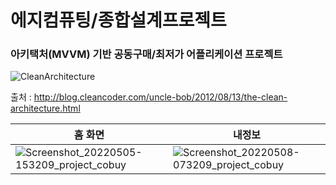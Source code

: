 # 에지컴퓨팅/종합설계프로젝트
### 아키택처(MVVM) 기반 공동구매/최저가 어플리케이션 프로젝트 

![CleanArchitecture](https://user-images.githubusercontent.com/59782980/166170969-f6276d0b-8b4d-4599-88bc-3eb12a7cf382.jpg)

출처 : http://blog.cleancoder.com/uncle-bob/2012/08/13/the-clean-architecture.html



홈 화면 | 내정보 |
--- | --- |
![Screenshot_20220505-153209_project_cobuy](https://user-images.githubusercontent.com/59782980/167274057-a9083444-e973-418b-b9fa-abc5bdced727.jpg) | ![Screenshot_20220508-073209_project_cobuy](https://user-images.githubusercontent.com/59782980/167274041-5e0def81-1309-4492-a1cb-e210fbeb196a.jpg)


